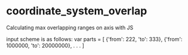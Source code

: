 # coordinate_system_overlap
Calculating max overlapping ranges on axis with JS


input scheme is as follows:
var parts = [
{'from': 222, 'to': 333},
{'from': 1000000, 'to': 20000000},
.
.
.
]
